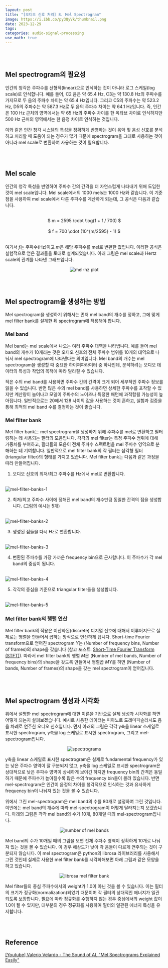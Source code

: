 ```yaml
---
layout: post
title: "[오디오 신호 처리] 8. Mel Spectrogram"
image: https://i.ibb.co/py3QyVk/thumbnail.png
date: 2023-12-29
tags: 
categories: audio-signal-processing
use_math: true
---
```


<br><br>

## Mel spectrogram의 필요성
<!-- excerpt-start -->
인간의 청각은 주파수를 선형적(linear)으로 인식하는 것이 아니라 로그 스케일(log scale)로 인식합니다. 예를 들어, C2 음은 약 65.4 Hz, C3는 약 130.8 Hz의 주파수를 가지므로 두 음의 주파수 차이는 약 65.4 Hz입니다. 그리고 C5의 주파수는 약 523.2 Hz, D5의 주파수는 약 587.3 Hz로 두 음의 주파수 차이는 약 64.1 Hz입니다. 즉, 인간은 100 Hz 근처의 영역에서는 약 65 Hz의 주파수 차이를 한 옥타브 차이로 인식하지만 500 Hz 근처의 영역에서는 한 음정 차이로 인식하는 것입니다.

이와 같은 인간 청각 시스템의 특성을 정확하게 반영하는 것이 음악 및 음성 신호를 분석하고 처리할 때 도움이 되는 경우가 많기 때문에 spectrogram을 그대로 사용하는 것이 아니라 mel scale로 변환하여 사용하는 것이 필요합니다.

<br><br>

## Mel scale

인간의 청각 특성을 반영하여 주파수 간의 간격을 더 자연스럽게 나타내기 위해 도입한 것이 mel scale입니다. Mel scale에서의 1000 mels는 1000 Hz와 같습니다. 이 기준점을 사용하여 mel scale에서 다른 주파수를 계산하게 되는데, 그 공식은 다음과 같습니다.

<br>
<center> $ m = 2595 \cdot \log(1 + f / 700)  $ </center>
<br>
<center> $ f = 700 \cdot (10^{m/2595} - 1)  $ </center>
<br>

여기서 $f$는 주파수(Hz)이고 $m$은 해당 주파수를 mel로 변환한 값입니다. 이러한 공식은 실험적으로 얻은 결과들을 토대로 설계되었습니다. 아래 그림은 mel scale과 Hertz scale의 관계를 나타낸 그래프입니다.

<p align="center">
  <img src="https://i.ibb.co/vLL7YN0/mel-hz-plot.png" alt="mel-hz plot" border="0">
</p>

<br><br>

## Mel spectrogram을 생성하는 방법

Mel spectrogram을 생성하기 위해서는 먼저 mel band의 개수를 정하고, 그에 맞게 mel filter bank를 설계한 뒤 spectrogram에 적용해야 합니다.

### Mel band

Mel band는 mel scale에서 나오는 여러 주파수 대역을 나타냅니다. 예를 들어 mel band의 개수가 10개라는 것은 오디오 신호의 전체 주파수 범위를 10개의 대역으로 나눠서 mel spectrogram에 나타낸다는 의미입니다. Mel band의 개수는 mel spectrogram을 생성할 때 중요한 하이퍼파라미터 중 하나인데, 분석하려는 오디오 데이터의 특성과 작업의 목적에 따라 달라질 수 있습니다.

적은 수의 mel band를 사용하면 주파수 간의 간격이 크게 되어 세부적인 주파수 정보를 잃을 수 있습니다. 반면 많은 수의 mel band를 사용하면 상세한 주파수를 포착할 수 있지만 계산량이 늘어나고 모델이 주파수의 노이즈나 특정한 패턴에 과적합될 가능성이 높아집니다. 일반적으로는 20에서 128 사이의 값을 사용하는 것이 흔하고, 실험과 검증을 통해 최적의 mel band 수를 결정하는 것이 좋습니다.

### Mel filter bank

Mel filter bank는 mel spectrogram을 생성하기 위해 주파수를 mel로 변환하고 필터링하는 데 사용되는 필터의 모음입니다. 각각의 mel filter는 특정 주파수 범위에 대해 가중치를 부여하고, 필터들의 모음이 전체 주파수 스펙트럼을 mel 주파수 영역으로 분해하는 데 기여합니다. 일반적으로 mel filter bank의 각 필터는 삼각형 필터(triangular filter)의 형태를 가지고 있습니다. Mel filter bank는 다음과 같은 과정을 따라 만들어집니다.

1. 오디오 신호의 최저/최고 주파수를 Hz에서 mel로 변환합니다.
<br>
<img src="https://i.ibb.co/kQ7jMhB/mel-filter-banks-1.png" alt="mel-filter-banks-1" border="0">

2. 최저/최고 주파수 사이에 정해진 mel band의 개수만큼 동일한 간격의 점을 생성합니다. (그림의 예시는 5개)
<br>
<img src="https://i.ibb.co/jrYNFF6/mel-filter-banks-2.png" alt="mel-filter-banks-2" border="0">

3. 생성된 점들을 다시 Hz로 변환합니다.
<br>
<img src="https://i.ibb.co/5LKmz6v/mel-filter-banks-3.png" alt="mel-filter-banks-3" border="0">

4. 변환된 주파수를 가장 가까운 frequency bin으로 근사합니다. 이 주파수가 각 mel band의 중심이 됩니다.
<br>
<img src="https://i.ibb.co/PWzC09L/mel-filter-banks-4.png" alt="mel-filter-banks-4" border="0">

5. 각각의 중심을 기준으로 triangular filter들을 생성합니다.
<br>
<img src="https://i.ibb.co/D815vcb/mel-filter-banks-5.png" alt="mel-filter-banks-5" border="0">

### Mel filter bank의 행렬 연산

Mel filter bank의 적용은 이산화된(discrete) 디지털 신호에 대해서 이루어지므로 실제로는 행렬을 만들어서 곱하는 방식으로 연산하게 됩니다. Short-time Fourier transform으로 얻어진 spectrogram $Y$는 (Number of frequency bins, Number of frames)의 shape을 갖습니다 (참고 포스트: [Short-Time Fourier Transform (STFT)](/2023/12/29/audio-signal-processing-7/)). 따라서 mel filter bank의 행렬 $M$은 (Number of mel bands, Number of frequency bins)의 shape을 갖도록 만들어서 행렬곱 $MY$를 하면 (Number of bands, Number of frames)의 shape을 갖는 mel spectrogram이 얻어집니다.

<br><br>

## Mel spectrogram 생성과 시각화

위에서 설명한 mel spectrogram에 대한 이론을 기반으로 실제 생성과 시각화를 하면 어떻게 되는지 살펴보겠습니다. 예시로 사용한 데이터는 피아노로 도레미파솔라시도 음을 차례로 연주한 오디오 신호입니다. 먼저 아래의 그림은 각각 y축을 linear 스케일로 표시한 spectrogram, y축을 log 스케일로 표시한 spectrogram, 그리고 mel-spectrogram입니다.

<p align="center">
  <img src="https://i.ibb.co/309gkRv/spectrograms.png" alt="spectrograms" border="0">
</p>

y축을 linear 스케일로 표시한 spectrogram은 실제로 fundamental frequency가 있는 낮은 주파수 영역이 잘 구분되지 않고, y축을 log 스케일로 표시한 spectrogram은 상대적으로 낮은 주파수 영역이 상세하게 보이긴 하지만 frequency bin의 간격은 동일하기 때문에 주파수가 높아질수록 많은 수의 frequency bin들이 몰려 있습니다. 반면 mel-spectrogram은 인간이 음정의 차이를 청각적으로 인식하는 것과 유사하게 frequency bin이 나눠져 있는 것을 볼 수 있습니다.

위에서 그린 mel-spectrogram은 mel band의 수를 80개로 설정하여 그린 것입니다. 이번에는 mel band의 개수에 따라 mel-spectrogram이 어떻게 달라지는지 보겠습니다. 아래의 그림은 각각 mel band의 수가 10개, 80개일 때의 mel-spectrogram입니다.

<p align="center">
  <img src="https://i.ibb.co/w7J0H3x/num-mel-bands.png" alt="number of mel bands" border="0">
</p>

Mel band의 수가 10개일 때의 그림을 보면 전체 주파수 영역이 정확하게 10개로 나눠져 있는 것을 볼 수 있습니다. 이 경우 해상도가 낮아 각 음들이 다르게 연주되는 것이 구분되지 않습니다. 이 mel spectrogram은 python의 librosa 라이브러리를 사용해서 그린 것인데 실제로 사용한 mel filter bank를 시각화해보면 아래 그림과 같은 모양을 하고 있습니다.

<p align="center">
  <img src="https://i.ibb.co/m06mMsS/librosa-filter-bank.png" alt="librosa mel filter bank" border="0">
</p>

Mel filter들의 중심 주파수에서의 weight가 1.0이 아닌 것을 볼 수 있습니다. 이는 필터의 크기가 정규화(normalization)되었기 때문이며 각 필터의 상대적인 에너지가 일관되도록 보장합니다. 필요에 따라 정규화를 수행하지 않는 경우 중심에서의 weight 값이 1.0이 될 수 있지만, 대부분의 경우 정규화를 사용하여 필터의 일관된 에너지 특성을 유지합니다.

<br><br>

## Reference

[[Youtube] Valerio Velardo - The Sound of AI, "Mel Spectrograms Explained Easily"](https://youtu.be/9GHCiiDLHQ4?feature=shared)